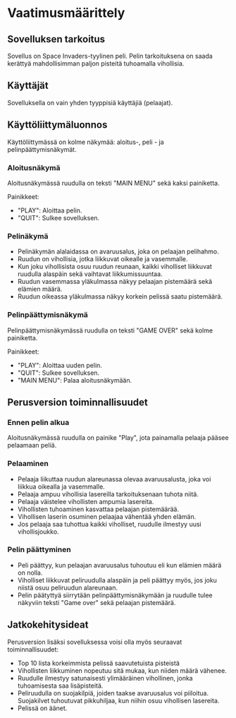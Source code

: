 # Vaatimusmäärittely

## Sovelluksen tarkoitus
Sovellus on Space Invaders-tyylinen peli. Pelin tarkoituksena on saada kerättyä mahdollisimman paljon pisteitä tuhoamalla vihollisia.

## Käyttäjät
Sovelluksella on vain yhden tyyppisiä käyttäjiä (pelaajat).

## Käyttöliittymäluonnos
Käyttöliittymässä on kolme näkymää: aloitus-, peli - ja pelinpäättymisnäkymät.

### Aloitusnäkymä
Aloitusnäkymässä ruudulla on teksti "MAIN MENU" sekä kaksi painiketta.

Painikkeet:
- "PLAY": Aloittaa pelin.
- "QUIT": Sulkee sovelluksen.

### Pelinäkymä
- Pelinäkymän alalaidassa on avaruusalus, joka on pelaajan pelihahmo.
- Ruudun on vihollisia, jotka liikkuvat oikealle ja vasemmalle. 
- Kun joku vihollisista osuu ruudun reunaan, kaikki viholliset liikkuvat ruudulla alaspäin sekä vaihtavat liikkumissuuntaa.
- Ruudun vasemmassa yläkulmassa näkyy pelaajan pistemäärä sekä elämien määrä.
- Ruudun oikeassa yläkulmassa näkyy korkein pelissä saatu pistemäärä.

### Pelinpäättymisnäkymä
Pelinpäättymisnäkymässä ruudulla on teksti "GAME OVER" sekä kolme painiketta.

Painikkeet:
- "PLAY": Aloittaa uuden pelin.
- "QUIT": Sulkee sovelluksen.
- "MAIN MENU": Palaa aloitusnäkymään.

## Perusversion toiminnallisuudet

### Ennen pelin alkua
Aloitusnäkymässä ruudulla on painike "Play", jota painamalla pelaaja pääsee pelaamaan peliä.

### Pelaaminen
- Pelaaja liikuttaa ruudun alareunassa olevaa avaruusalusta, joka voi liikkua oikealla ja vasemmalle.
- Pelaaja ampuu vihollisia lasereilla tarkoituksenaan tuhota niitä.
- Pelaaja väistelee vihollisten ampumia lasereita.
- Vihollisten tuhoaminen kasvattaa pelaajan pistemäärää.
- Vihollisen laserin osuminen pelaajaa vähentää yhden elämän.
- Jos pelaaja saa tuhottua kaikki viholliset, ruudulle ilmestyy uusi vihollisjoukko.

### Pelin päättyminen
- Peli päättyy, kun pelaajan avaruusalus tuhoutuu eli kun elämien määrä on nolla.
- Viholliset liikkuvat peliruudulla alaspäin ja peli päättyy myös, jos joku niistä osuu peliruudun alareunaan.
- Pelin päätyttyä siirrytään pelinpäättymisnäkymään ja ruudulle tulee näkyviin teksti "Game over" sekä pelaajan pistemäärä.

## Jatkokehitysideat
Perusversion lisäksi sovelluksessa voisi olla myös seuraavat toiminnallisuudet:
- Top 10 lista korkeimmista pelissä saavutetuista pisteistä
- Vihollisten liikkuminen nopeutuu sitä mukaa, kun niiden määrä vähenee.
- Ruudulle ilmestyy satunaisesti ylimääräinen vihollinen, jonka tuhoamisesta saa lisäpisteitä.
- Peliruudulla on suojakilpiä, joiden taakse avaruusalus voi piiloitua. Suojakilvet tuhoutuvat pikkuhiljaa, kun niihin osuu vihollisen lasereita.
- Pelissä on äänet.
